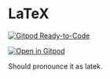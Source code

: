 # LaTeX

[![Gitpod Ready-to-Code](https://img.shields.io/badge/Gitpod-Ready--to--Code-blue?logo=gitpod)](https://gitpod.io/#https://github.com/PTrottier/latex)

[![Open in Gitpod](https://gitpod.io/button/open-in-gitpod.svg)](https://gitpod.io/#https://github.com/barni363hun/latex)

Should pronounce it as latek.
